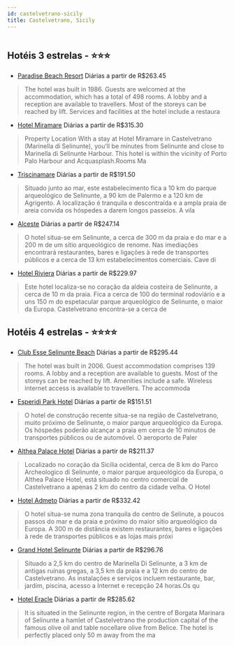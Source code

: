 ```yaml
---
id: castelvetrano-sicily
title: Castelvetrano, Sicily
---
```


<center><img src="http://images.olympia.it/static3/11/11/88/images/img1.jpg" alt="" /></center>


## Hotéis 3 estrelas - ⭐️⭐️⭐️

-    [Paradise Beach Resort](https://www.hurb.com/hoteis/castelvetrano/paradise-beach-resort-JNP-JP070160?cmp=18055) Diárias a partir de R$263.45
   > The hotel was built in 1986. Guests are welcomed at the accommodation, which has a total of 498 rooms. A lobby and a reception are available to travellers. Most of the storeys can be reached by lift. Services and facilities at the hotel include a restaura
-    [Hotel Miramare](https://www.hurb.com/hoteis/castelvetrano/hotel-miramare-JNP-JP643769?cmp=18055) Diárias a partir de R$315.30
   > Property Location With a stay at Hotel Miramare in Castelvetrano (Marinella di Selinunte), you&apos;ll be minutes from Selinunte and close to Marinella di Selinunte Harbour.  This hotel is within the vicinity of Porto Palo Harbour and Acquasplash.Rooms Ma
-    [Triscinamare](https://www.hurb.com/hoteis/castelvetrano/triscinamare-JNP-JP054547?cmp=18055) Diárias a partir de R$191.50
   > Situado junto ao mar, este estabelecimento fica a 10 km do parque arqueológico de Selinunte, a 90 km de Palermo e a 120 km de Agrigento. A localização é tranquila e descontraída e a ampla praia de areia convida os hóspedes a darem longos passeios. A vila 
-    [Alceste](https://www.hurb.com/hoteis/castelvetrano/alceste-JNP-JP143901?cmp=18055) Diárias a partir de R$247.14
   > O hotel situa-se em Selinunte, a cerca de 300 m da praia e do mar e a 200 m de um sítio arqueológico de renome. Nas imediações encontrará restaurantes, bares e ligações à rede de transportes públicos e a cerca de 13 km estabelecimentos comerciais. Cave di
-    [Hotel Riviera](https://www.hurb.com/hoteis/castelvetrano/hotel-riviera-JNP-JP807316?cmp=18055) Diárias a partir de R$229.97
   > Este hotel localiza-se no coração da aldeia costeira de Selinunte, a cerca de 10 m da praia. Fica a cerca de 100 do terminal rodoviário e a uns 150 m do espetacular parque arqueológico de Selinunte, o maior da Europa. Castelvetrano encontra-se a cerca de 

## Hotéis 4 estrelas - ⭐️⭐️⭐️⭐️

-    [Club Esse Selinunte Beach](https://www.hurb.com/hoteis/castelvetrano/club-esse-selinunte-beach-JNP-JP056591?cmp=18055) Diárias a partir de R$295.44
   > The hotel was built in 2006. Guest accommodation comprises 139 rooms. A lobby and a reception are available to guests. Most of the storeys can be reached by lift. Amenities include a safe. Wireless internet access is available to travellers. The accommoda
-    [Esperidi Park Hotel](https://www.hurb.com/hoteis/castelvetrano/esperidi-park-hotel-JNP-JP265458?cmp=18055) Diárias a partir de R$151.51
   > O hotel de construção recente situa-se na região de Castelvetrano, muito próximo de Selinunte, o maior parque arqueológico da Europa. Os hóspedes poderão alcançar a praia em cerca de 10 minutos de transportes públicos ou de automóvel. O aeroporto de Paler
-    [Althea Palace Hotel](https://www.hurb.com/hoteis/castelvetrano/althea-palace-hotel-JNP-JP151471?cmp=18055) Diárias a partir de R$211.37
   > Localizado no coração da Sicília ocidental, cerca de 8 km do Parco Archeologico di Selinunte, o maior parque arqueológico da Europa, o Althea Palace Hotel, está situado no centro comercial de Castelvetrano a apenas 2 km do centro da cidade velha. O Hotel 
-    [Hotel Admeto](https://www.hurb.com/hoteis/castelvetrano/hotel-admeto-JNP-JP152767?cmp=18055) Diárias a partir de R$332.42
   > O hotel situa-se numa zona tranquila do centro de Selinute, a poucos passos do mar e da praia e próximo do maior sítio arqueológico da Europa. A 300 m de distância existem restaurantes, bares e ligações à rede de transportes públicos e as lojas mais próxi
-    [Grand Hotel Selinunte](https://www.hurb.com/hoteis/castelvetrano/grand-hotel-selinunte-JNP-JP771154?cmp=18055) Diárias a partir de R$296.76
   > Situado a 2,5 km do centro de Marinella Di Selinunte, a 3 km de antigas ruínas gregas, a 3,5 km da praia e a 12 km do centro de Castelvetrano. As instalações e serviços incluem restaurante, bar, jardim, piscina, acesso a Internet e recepção 24 horas.Os qu
-    [Hotel Eracle](https://www.hurb.com/hoteis/castelvetrano/hotel-eracle-JNP-JP260347?cmp=18055) Diárias a partir de R$285.62
   > It is situated in the Selinunte region, in the centre of Borgata Marinara of Selinunte a hamlet of Castelvetrano the production capital of the famous olive oil and table nocellare olive from Belice. The hotel is perfectly placed only 50 m away from the ma
